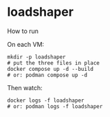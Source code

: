 # loadshaper

How to run

On each VM:

```shell
mkdir -p loadshaper
# put the three files in place
docker compose up -d --build
# or: podman compose up -d
```

Then watch:
```shell
docker logs -f loadshaper
# or: podman logs -f loadshaper
```
